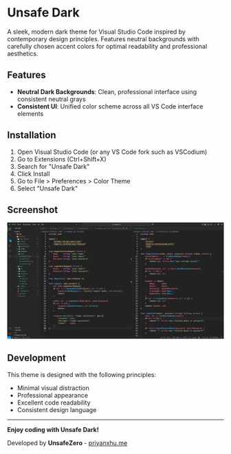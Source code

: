 # Unsafe Dark

A sleek, modern dark theme for Visual Studio Code inspired by contemporary design principles. Features neutral backgrounds with carefully chosen accent colors for optimal readability and professional aesthetics.

## Features

- **Neutral Dark Backgrounds**: Clean, professional interface using consistent neutral grays
- **Consistent UI**: Unified color scheme across all VS Code interface elements

## Installation

1. Open Visual Studio Code (or any VS Code fork such as VSCodium)
2. Go to Extensions (Ctrl+Shift+X)
3. Search for "Unsafe Dark"
4. Click Install
5. Go to File > Preferences > Color Theme
6. Select "Unsafe Dark"

## Screenshot

![Screenshot](assets/image.png)

## Development

This theme is designed with the following principles:
- Minimal visual distraction
- Professional appearance
- Excellent code readability
- Consistent design language

---

**Enjoy coding with Unsafe Dark!**

Developed by **UnsafeZero** - [priyanxhu.me](https://priyanxhu.me)
